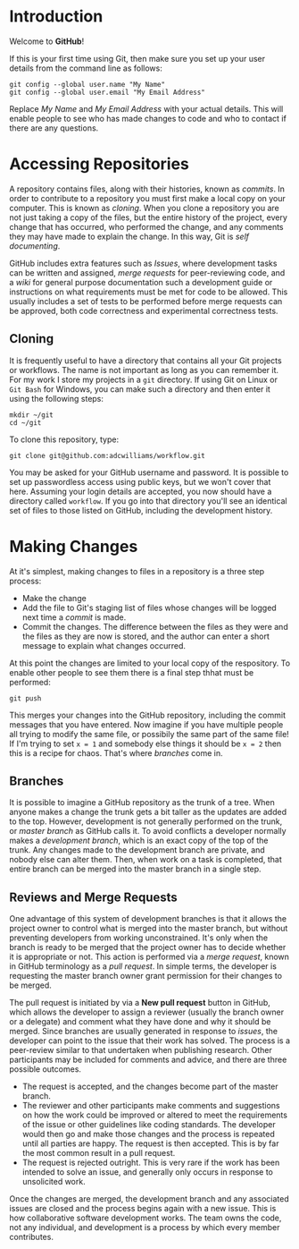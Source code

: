 # Introduction

Welcome to **GitHub**!

If this is your first time using Git, then make sure you set up your user
details from the command line as follows:

```
git config --global user.name "My Name"
git config --global user.email "My Email Address"
```

Replace _My Name_ and _My Email Address_ with your actual details. This will
enable people to see who has made changes to code and who to contact if there
are any questions.

# Accessing Repositories

A repository contains files, along with their histories, known as _commits_.
In order to contribute to a repository you must first make a local copy on
your computer. This is known as _cloning_. When you clone a repository you
are not just taking a copy of the files, but the entire history of the
project, every change that has occurred, who performed the change, and
any comments they may have made to explain the change. In this way, Git is
_self documenting_.

GitHub includes extra features such as _Issues_, where development tasks
can be written and assigned, _merge requests_ for peer-reviewing code, and
a _wiki_ for general purpose documentation such a development guide or
instructions on what requirements must be met for code to be allowed. This
usually includes a set of tests to be performed before merge requests can
be approved, both code correctness and experimental correctness tests.

## Cloning

It is frequently useful to have a directory that contains all your Git
projects or workflows. The name is not important as long as you can
remember it. For my work I store my projects in a `git` directory. If
using Git on Linux or `Git Bash` for Windows, you can make such a directory
and then enter it using the following steps:

```
mkdir ~/git
cd ~/git
```

To clone this repository, type:

```
git clone git@github.com:adcwilliams/workflow.git
```

You may be asked for your GitHub username and password. It is possible to
set up passwordless access using public keys, but we won't cover that here.
Assuming your login details are accepted, you now should have a directory
called `workflow`. If you go into that directory you'll see an identical
set of files to those listed on GitHub, including the development history.

# Making Changes

At it's simplest, making changes to files in a repository is a three
step process:

 * Make the change
 * Add the file to Git's staging list of files whose changes will be logged next time a _commit_ is made.
 * Commit the changes. The difference between the files as they were and the files as they are now is stored, and the author can enter a short message to explain what changes occurred.

At this point the changes are limited to your local copy of the respository.
To enable other people to see them there is a final step thhat must be
performed:

```
git push
```

This merges your changes into the GitHub repository, including the commit
messages that you have entered. Now imagine if you have multiple people
all trying to modify the same file, or possibily the same part of the same
file! If I'm trying to set `x = 1` and somebody else things it should be
`x = 2` then this is a recipe for chaos. That's where _branches_ come in.

## Branches

It is possible to imagine a GitHub repository as the trunk of a tree. When
anyone makes a change the trunk gets a bit taller as the updates are added
to the top. However, development is not generally performed on the trunk, or
_master branch_ as GitHub calls it. To avoid conflicts a developer normally
makes a _development branch_, which is an exact copy of the top of the trunk.
Any changes made to the development branch are private, and nobody else can
alter them. Then, when work on a task is completed, that entire branch can
be merged into the master branch in a single step.

## Reviews and Merge Requests

One advantage of this system of development branches is that it allows the
project owner to control what is merged into the master branch, but without
preventing developers from working unconstrained. It's only when the branch
is ready to be merged that the project owner has to decide whether it is
appropriate or not. This action is performed via a _merge request_, known
in GitHub terminology as a _pull request_. In simple terms, the developer
is requesting the master branch owner grant permission for their changes
to be merged.

The pull request is initiated by via a **New pull request** button in
GitHub, which allows the developer to assign a reviewer (usually the
branch owner or a delegate) and comment what they have done and why it should
be merged. Since branches are usually generated in response to _issues_, the
developer can point to the issue that their work has solved. The process
is a peer-review similar to that undertaken when publishing research. Other
participants may be included for comments and advice, and there are three
possible outcomes.

 * The request is accepted, and the changes become part of the master branch.
 * The reviewer and other participants make comments and suggestions on how the work could be improved or altered to meet the requirements of the issue or other guidelines like coding standards. The developer would then go and make those changes and the process is repeated until all parties are happy. The request is then accepted. This is by far the most common result in a pull request.
 * The request is rejected outright. This is very rare if the work has been intended to solve an issue, and generally only occurs in response to unsolicited work.

Once the changes are merged, the development branch and any associated issues
are closed and the process begins again with a new issue. This is how
collaborative software development works. The team owns the code, not any
individual, and development is a process by which every member contributes.



